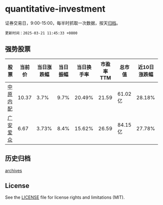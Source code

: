 # quantitative-investment

证券交易日，9:00-15:00，每半时抓取一次数据，按天[归档](archives)。

`更新时间：2025-03-21 11:45:33 +0800`

## 强势股票

|股票|当前价|当日涨跌幅|当日振幅|当日换手率|市盈率TTM|总市值|近10日涨跌幅|
|----|----|----|----|----|----|----|----|
|[中原内配](https://xueqiu.com/S/SZ002448)|10.37|3.7%|9.7%|20.49%|21.59|61.02亿|28.18%|
|[广安爱众](https://xueqiu.com/S/SH600979)|6.67|3.73%|8.4%|15.62%|26.59|84.15亿|27.78%|

## 历史归档

[archives](archives)

## License

See the [LICENSE](LICENSE) file for license rights and limitations (MIT).